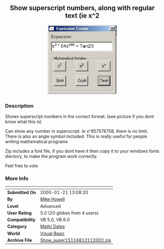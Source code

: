 ﻿<div align="center">

## Show superscript numbers, along with regular text \(ie x^2

<img src="PIC20021211148435841.jpg">
</div>

### Description

Shows superscript numbers in the correct format. (see picture if you dont know what this is)

Can show any number in superscript. Ie x^857578758, there is no limit. There is also an angle symbol included. This is really useful for people writing mathematical programs

Zip includes a font file, if you dont have it then copy it to your windows fonts diectory, to make the program work correctly.

Feel free to vote
 
### More Info
 


<span>             |<span>
---                |---
**Submitted On**   |2000-01-21 13:08:20
**By**             |[Mike Howell](https://github.com/Planet-Source-Code/PSCIndex/blob/master/ByAuthor/mike-howell.md)
**Level**          |Advanced
**User Rating**    |5.0 (20 globes from 4 users)
**Compatibility**  |VB 5\.0, VB 6\.0
**Category**       |[Math/ Dates](https://github.com/Planet-Source-Code/PSCIndex/blob/master/ByCategory/math-dates__1-37.md)
**World**          |[Visual Basic](https://github.com/Planet-Source-Code/PSCIndex/blob/master/ByWorld/visual-basic.md)
**Archive File**   |[Show\_super15116812112002\.zip](https://github.com/Planet-Source-Code/mike-howell-show-superscript-numbers-along-with-regular-text-ie-x-2__1-41507/archive/master.zip)








